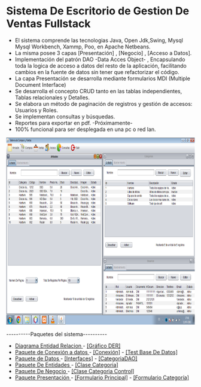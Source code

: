 # Sistema De Escritorio de Gestion De Ventas Fullstack

- El sistema comprende las tecnologias Java, Open Jdk,Swing, Mysql Mysql Workbench, Xammp, Poo, en Apache Netbeans. 
- La misma posee 3 capas [Presentación] , [Negocio] , [Acceso a Datos].
- Implementación del patrón DAO -Data Acces Object- , Encapsulando toda la logica de acceso a datos del resto de la aplicación, facilitando cambios en la fuente de datos sin tener que refactorizar el código. 
- La capa Presentación se desarrolla mediante formularios MDI (Multiple Document Interface)
- Se desarrolla el concepto CRUD tanto en las tablas independientes, Tablas relacionales y Detalles.
- Se elabora un método de paginación de registros y gestión de accesos: Usuarios y Roles.
- Se implementan consultas y búsquedas.
- Reportes para exportar en pdf. -Próximamente-
- 100% funcional para ser desplegada en una pc o red lan.

<img src="https://github.com/RichardDB7/SistemaDeVentas/blob/main/Sistema.png" height="500">


----------Paquetes del sistema----------
- <a href="https://github.com/RichardDB7/SistemaDeVentas/tree/main/DER"> Diagrama Entidad Relacion </a> - <a href="https://github.com/RichardDB7/SistemaDeVentas/blob/main/DER/Sistema.db.png"> [Gráfico DER] </a>
- <a href="https://github.com/RichardDB7/SistemaDeVentas/tree/main/PaqueteDatabase"> Paquete de Conexión a datos </a> - <a href="https://github.com/RichardDB7/SistemaDeVentas/blob/main/PaqueteDatabase/Conexion.Java">[Conexión]</a> - <a href="https://github.com/RichardDB7/SistemaDeVentas/blob/main/PaqueteDatabase/PruebaConexi%C3%B3n.java">[Test Base De Datos]</a> 
- <a href="https://github.com/RichardDB7/SistemaDeVentas/tree/main/PaqueteDatos"> Paquete de Datos </a> - <a href="https://github.com/RichardDB7/SistemaDeVentas/tree/main/PaqueteDatos/Interfaces">[Interfaces]</a> - <a href="https://github.com/RichardDB7/SistemaDeVentas/blob/main/PaqueteDatos/CategoriaDAO.java">[CategoriaDAO]</a> 
- <a href="https://github.com/RichardDB7/SistemaDeVentas/tree/main/PaqueteEntidades"> Paquete De Entidades </a> - <a href="https://github.com/RichardDB7/SistemaDeVentas/blob/main/PaqueteEntidades/ClaseCategoria.java">[Clase Categoria]</a>
- <a href="https://github.com/RichardDB7/SistemaDeVentas/tree/main/PaqueteNegocio"> Paquete De Negocio </a> - <a href="https://github.com/RichardDB7/SistemaDeVentas/blob/main/PaqueteNegocio/ClaseCategoriaControl.java">[Clase Categoria Control]</a>
- <a href="https://github.com/RichardDB7/SistemaDeVentas/tree/main/PaquetePresentaci%C3%B3n"> Paquete Presentación </a> - <a href="https://github.com/RichardDB7/SistemaDeVentas/blob/main/PaquetePresentaci%C3%B3n/FrmPrincipal.java">[Formulario Principal]</a> - <a href="https://github.com/RichardDB7/SistemaDeVentas/blob/main/PaquetePresentaci%C3%B3n/FrmCategoria.java">[Formulario Categoría]</a>
